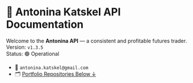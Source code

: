 # 📘 Antonina Katskel API Documentation

Welcome to the **Antonina API** — a consistent and profitable futures trader.  
Version: `v1.3.5`  
Status: 🟢 Operational


- 📧 `antonina.katskel@gmail.com`  
- 🗂️ [Portfolio Repositories Below ↓](#)

